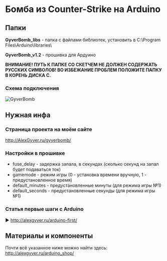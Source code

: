 # Бомба из Counter-Strike на Arduino

## Папки

**GyverBomb_libs** - папка с файлами библиотек, установить в C:\Program Files\Arduino\libraries\
  
**GyverBomb_v1.2** - прошивка для Ардуино

**ВНИМАНИЕ! ПУТЬ К ПАПКЕ СО СКЕТЧЕМ НЕ ДОЛЖЕН СОДЕРЖАТЬ РУССКИХ СИМВОЛОВ!
ВО ИЗБЕЖАНИЕ ПРОБЛЕМ ПОЛОЖИТЕ ПАПКУ В КОРЕНЬ ДИСКА С.**

### Схема подключения
![GyverBomb](https://github.com/AlexGyver/GyverBomb/blob/master/schemejpg)

## Нужная инфа
### Страница проекта на моём сайте
http://AlexGyver.ru/gyverbomb/

### Настройки в прошивке
* fuse_delay - задержка запала, в секундах (сколько секунд на запал будет подаваться ток)
* gamemode - режим игры (0 - установка времени вручную, 1 - предустановленное время)
* default_minutes - предустановленные минуты (для режима игры №1)
* default_seconds - предустановленные секунды (для режима игры №1)

### Статья первые шаги с Arduino
► http://alexgyver.ru/arduino-first/

##  Материалы и компоненты
Почти всё указанное ниже можно найти здесь:  
http://alexgyver.ru/arduino_shop/

